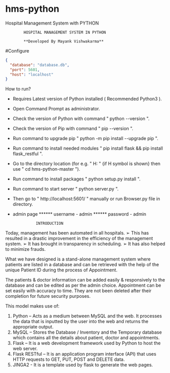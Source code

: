 # hms-python
Hospital Management System with PYTHON

			HOSPITAL MANAGEMENT SYSTEM IN PYTHON

			**Developed By Mayank Vishwakarma**

#Configure

```json
{
  "database": "database.db",
  "port": 5601,
  "host": "localhost"
}
```

How to run?

- Requires Latest version of Python installed ( Recommended Python3 ).

- Open Command Prompt as administrator.

- Check the version of Python with command " python --version ".

- Check the version of Pip with command " pip --version ".

- Run command to upgrade pip " python -m pip install --upgrade pip ".

- Run command to install needed modules " pip install flask && pip install flask_restful ".

- Go to the directory location (for e.g. " H: " {if H symbol is shown} then use " cd hms-python-master ").

- Run command to install packages " python setup.py install ".

- Run command to start server " python server.py ".

- Then go to " http://localhost:5601/ " manually or run Browser.py file in directory.

- admin page ****** username - admin ****** password - admin


				INTRODUCTION
			
Today, management has been automated in all hospitals.
➢ This has resulted in a drastic improvement in the efficiency of the management
system.
➢ It has brought in transparency in scheduling.
➢ It has also helped to minimize frauds.

What we have designed is a stand-alone management system where patients are
listed in a database and can be retrieved with the help of the unique Patient ID
during the process of Appointment.

The patients & doctor information can be added easily & responsively to the database and
can be edited as per the admin choice. Appointment can be set easily with accuracy to time.
They are not been deleted after their completion for future security purposes.

This model makes use of:

1. Python – Acts as a medium between MySQL and the web. It processes the
data that is inputted by the user into the web and returns the appropriate
output.
2. MySQL – Stores the Database / Inventory and the Temporary
database which contains all the details about patient, doctor and appointments.
3. Flask – It is a web development framework used by Python to host the web
server.
4. Flask RESTful – It is an application program interface (API) that uses HTTP requests
to GET, PUT, POST and DELETE data.
5. JINGA2 - It is a template used by flask to generate the web pages.
